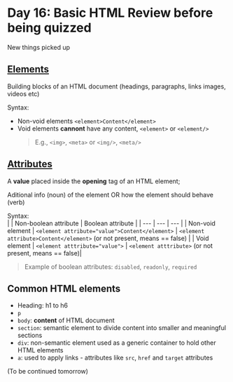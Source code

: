 # Day 16: Basic HTML Review before being quizzed

New things picked up

## <ins>Elements</ins>

Building blocks of an HTML document (headings, paragraphs, links images, videos etc)
  
Syntax:
- Non-void elements `<element>Content</element>`
- Void elements __cannont__ have any content, `<element>` or `<element/>`
  > E.g., `<img>`, `<meta>` or `<img/>`, `<meta/>`

## <ins>Attributes</ins>

A **value** placed inside the **opening** tag of an HTML element;

Aditional info (noun) of the element OR how the element should behave (verb)

Syntax:   
|   | Non-boolean attribute | Boolean attribute |
| --- | --- | --- |
| Non-void element | `<element attribute="value">Content</element>` | `<element attribute>Content</element>` (or not present, means == false) |
| Void element | `<element atttribute="value">` | `<element atttribute>` (or not present, means == false)|
> Example of boolean attributes: `disabled`, `readonly`, `required`

## Common HTML elements
- Heading: h1 to h6
- `p`
- `body`: **content** of HTML document
- `section`: semantic element to divide content into smaller and meaningful sections
- `div`: non-semantic element used as a generic container to hold other HTML elements
- `a`: used to apply links - attributes like `src`, `href` and  `target` attributes

(To be continued tomorrow)
